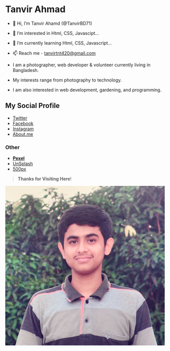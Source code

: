 # Tanvir Ahmad
- 👋 Hi, I’m Tanvir Ahamd (@TanvirBD71)
- 👀 I’m interested in Html, CSS, Javascipt...
- 🌱 I’m currently learning Html, CSS, Javascript...
- 📫 Reach me - tanvirtnt420@gmail.com

- I am a photographer, web developer & volunteer currently living in Bangladesh.
- My interests range from photography to technology.
- I am also interested in web development, gardening, and programming.

## My Social Profile


- [Twitter](https://twitter.com/_TANVIR_AHMAD_)
- [Facebook](https://www.facebook.com/TANVIR.TNT)
- [Instagram](https://www.instagram.com/_tanvir_ahmad_)
- [About.me](https://about.me/tanvir_ahmad)
### Other

- __[Pexel](https://www.pexels.com/@tanvir-ahmad-22732319)__
- [UnSplash](https://unsplash.com/@_tanvir_ahmad_)
- [500px](https://500px.com/p/_tanvir_ahmad_)

> **Thanks for Visiting Here**!



 ![title-pic](https://raw.githubusercontent.com/TanvirBD71/TanvirBD71/main/2021-01-03-21-03-10-595.jpg)
<!---
TanvirBD71/TanvirBD71 is a ✨ special ✨ repository because its `README.md` (this file) appears on your GitHub profile.
You can click the Preview link to take a look at your changes.
--->
